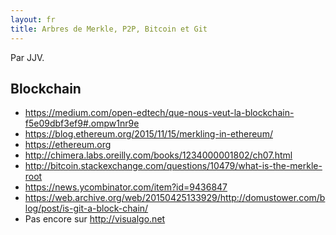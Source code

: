 ```yaml
---
layout: fr
title: Arbres de Merkle, P2P, Bitcoin et Git
---
```


Par JJV.

## Blockchain

- https://medium.com/open-edtech/que-nous-veut-la-blockchain-f5e09dbf3ef9#.ompw1nr9e
- https://blog.ethereum.org/2015/11/15/merkling-in-ethereum/
- https://ethereum.org
- http://chimera.labs.oreilly.com/books/1234000001802/ch07.html
- http://bitcoin.stackexchange.com/questions/10479/what-is-the-merkle-root
- https://news.ycombinator.com/item?id=9436847
- https://web.archive.org/web/20150425133929/http://domustower.com/blog/post/is-git-a-block-chain/
- Pas encore sur http://visualgo.net
